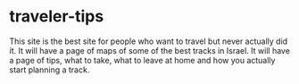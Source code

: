 # traveler-tips
This site is the best site for people who want to travel but never actually did it.
It will have a page of maps of some of the best tracks in Israel.
It will have a page of tips, what to take, what to leave at home and how you actually start planning a track.
